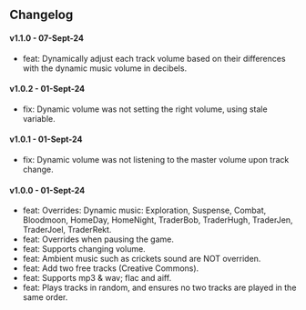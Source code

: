 ## Changelog

#### v1.1.0 - 07-Sept-24

- feat: Dynamically adjust each track volume based on their differences with the dynamic music volume in decibels.
 
#### v1.0.2 - 01-Sept-24

- fix: Dynamic volume was not setting the right volume, using stale variable.

#### v1.0.1 - 01-Sept-24

- fix: Dynamic volume was not listening to the master volume upon track change.

#### v1.0.0 - 01-Sept-24

- feat: Overrides: Dynamic music: Exploration, Suspense, Combat, Bloodmoon, HomeDay, HomeNight, TraderBob, TraderHugh,
  TraderJen, TraderJoel, TraderRekt.
- feat: Overrides when pausing the game.
- feat: Supports changing volume.
- feat: Ambient music such as crickets sound are NOT overriden.
- feat: Add two free tracks (Creative Commons).
- feat: Supports mp3 & wav; flac and aiff.
- feat: Plays tracks in random, and ensures no two tracks are played in the same order.
